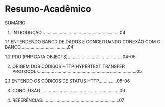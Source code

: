 # Resumo-Acadêmico

SUMÁRIO


1. INTRODUÇÃO………………………………………………………04

1.1 ENTENDENDO BANCO DE DADOS E CONCEITUANDO CONEXÃO COM O BANCO………………………………..04

1.2 PDO (PHP DATA OBJECTS)............................................04-05

2. ORIGEM DOS CÓDIGOS HTTP(HYPERTEXT TRANSFER PROTOCOL)...............................................................................05

2.1 ENTENDO OS CÓDIGOS DE STATUS HTTP……………05-06

3. CONCLUSÃO……………………………………………………….06

4. REFERÊNCIAS………………………………………………….....07
